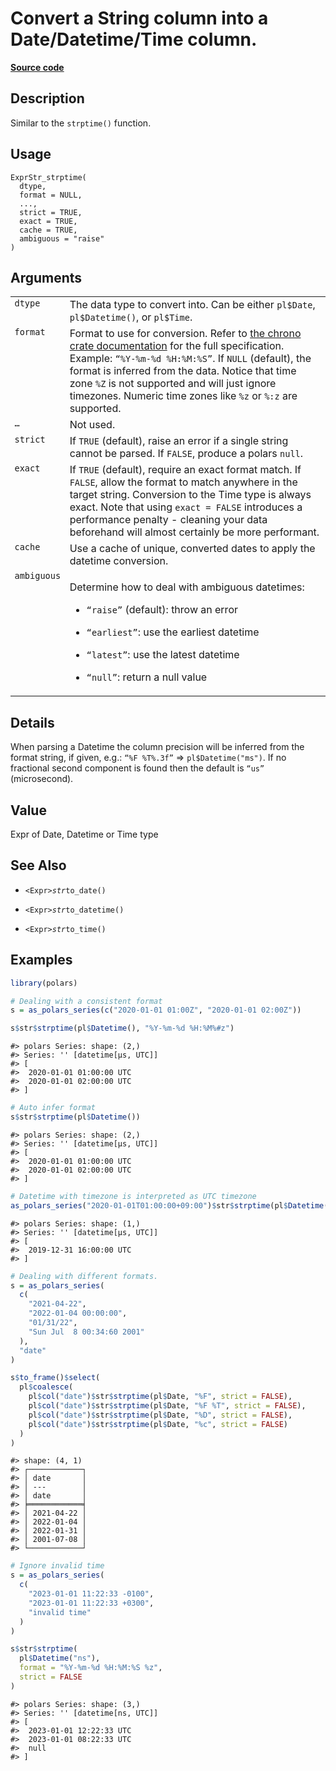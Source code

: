 

# Convert a String column into a Date/Datetime/Time column.

[**Source code**](https://github.com/pola-rs/r-polars/tree/d562252dbb77de7e06ca3e6150d74a2c709763bc/R/expr__string.R#L84)

## Description

Similar to the <code>strptime()</code> function.

## Usage

<pre><code class='language-R'>ExprStr_strptime(
  dtype,
  format = NULL,
  ...,
  strict = TRUE,
  exact = TRUE,
  cache = TRUE,
  ambiguous = "raise"
)
</code></pre>

## Arguments

<table>
<tr>
<td style="white-space: nowrap; font-family: monospace; vertical-align: top">
<code id="ExprStr_strptime_:_dtype">dtype</code>
</td>
<td>
The data type to convert into. Can be either <code>pl$Date</code>,
<code>pl$Datetime()</code>, or <code>pl$Time</code>.
</td>
</tr>
<tr>
<td style="white-space: nowrap; font-family: monospace; vertical-align: top">
<code id="ExprStr_strptime_:_format">format</code>
</td>
<td>
Format to use for conversion. Refer to
<a href="https://docs.rs/chrono/latest/chrono/format/strftime/index.html">the
chrono crate documentation</a> for the full specification. Example:
<code>“%Y-%m-%d %H:%M:%S”</code>. If <code>NULL</code> (default), the
format is inferred from the data. Notice that time zone
<code style="white-space: pre;">%Z</code> is not supported and will just
ignore timezones. Numeric time zones like
<code style="white-space: pre;">%z</code> or
<code style="white-space: pre;">%:z</code> are supported.
</td>
</tr>
<tr>
<td style="white-space: nowrap; font-family: monospace; vertical-align: top">
<code id="ExprStr_strptime_:_...">…</code>
</td>
<td>
Not used.
</td>
</tr>
<tr>
<td style="white-space: nowrap; font-family: monospace; vertical-align: top">
<code id="ExprStr_strptime_:_strict">strict</code>
</td>
<td>
If <code>TRUE</code> (default), raise an error if a single string cannot
be parsed. If <code>FALSE</code>, produce a polars <code>null</code>.
</td>
</tr>
<tr>
<td style="white-space: nowrap; font-family: monospace; vertical-align: top">
<code id="ExprStr_strptime_:_exact">exact</code>
</td>
<td>
If <code>TRUE</code> (default), require an exact format match. If
<code>FALSE</code>, allow the format to match anywhere in the target
string. Conversion to the Time type is always exact. Note that using
<code>exact = FALSE</code> introduces a performance penalty - cleaning
your data beforehand will almost certainly be more performant.
</td>
</tr>
<tr>
<td style="white-space: nowrap; font-family: monospace; vertical-align: top">
<code id="ExprStr_strptime_:_cache">cache</code>
</td>
<td>
Use a cache of unique, converted dates to apply the datetime conversion.
</td>
</tr>
<tr>
<td style="white-space: nowrap; font-family: monospace; vertical-align: top">
<code id="ExprStr_strptime_:_ambiguous">ambiguous</code>
</td>
<td>

Determine how to deal with ambiguous datetimes:

<ul>
<li>

<code>“raise”</code> (default): throw an error

</li>
<li>

<code>“earliest”</code>: use the earliest datetime

</li>
<li>

<code>“latest”</code>: use the latest datetime

</li>
<li>

<code>“null”</code>: return a null value

</li>
</ul>
</td>
</tr>
</table>

## Details

When parsing a Datetime the column precision will be inferred from the
format string, if given, e.g.: <code>“%F %T%.3f”</code> =\>
<code>pl$Datetime("ms")</code>. If no fractional second component is
found then the default is <code>“us”</code> (microsecond).

## Value

Expr of Date, Datetime or Time type

## See Also

<ul>
<li>

<code>\<Expr\>$str$to_date()</code>

</li>
<li>

<code>\<Expr\>$str$to_datetime()</code>

</li>
<li>

<code>\<Expr\>$str$to_time()</code>

</li>
</ul>

## Examples

``` r
library(polars)

# Dealing with a consistent format
s = as_polars_series(c("2020-01-01 01:00Z", "2020-01-01 02:00Z"))

s$str$strptime(pl$Datetime(), "%Y-%m-%d %H:%M%#z")
```

    #> polars Series: shape: (2,)
    #> Series: '' [datetime[μs, UTC]]
    #> [
    #>  2020-01-01 01:00:00 UTC
    #>  2020-01-01 02:00:00 UTC
    #> ]

``` r
# Auto infer format
s$str$strptime(pl$Datetime())
```

    #> polars Series: shape: (2,)
    #> Series: '' [datetime[μs, UTC]]
    #> [
    #>  2020-01-01 01:00:00 UTC
    #>  2020-01-01 02:00:00 UTC
    #> ]

``` r
# Datetime with timezone is interpreted as UTC timezone
as_polars_series("2020-01-01T01:00:00+09:00")$str$strptime(pl$Datetime())
```

    #> polars Series: shape: (1,)
    #> Series: '' [datetime[μs, UTC]]
    #> [
    #>  2019-12-31 16:00:00 UTC
    #> ]

``` r
# Dealing with different formats.
s = as_polars_series(
  c(
    "2021-04-22",
    "2022-01-04 00:00:00",
    "01/31/22",
    "Sun Jul  8 00:34:60 2001"
  ),
  "date"
)

s$to_frame()$select(
  pl$coalesce(
    pl$col("date")$str$strptime(pl$Date, "%F", strict = FALSE),
    pl$col("date")$str$strptime(pl$Date, "%F %T", strict = FALSE),
    pl$col("date")$str$strptime(pl$Date, "%D", strict = FALSE),
    pl$col("date")$str$strptime(pl$Date, "%c", strict = FALSE)
  )
)
```

    #> shape: (4, 1)
    #> ┌────────────┐
    #> │ date       │
    #> │ ---        │
    #> │ date       │
    #> ╞════════════╡
    #> │ 2021-04-22 │
    #> │ 2022-01-04 │
    #> │ 2022-01-31 │
    #> │ 2001-07-08 │
    #> └────────────┘

``` r
# Ignore invalid time
s = as_polars_series(
  c(
    "2023-01-01 11:22:33 -0100",
    "2023-01-01 11:22:33 +0300",
    "invalid time"
  )
)

s$str$strptime(
  pl$Datetime("ns"),
  format = "%Y-%m-%d %H:%M:%S %z",
  strict = FALSE
)
```

    #> polars Series: shape: (3,)
    #> Series: '' [datetime[ns, UTC]]
    #> [
    #>  2023-01-01 12:22:33 UTC
    #>  2023-01-01 08:22:33 UTC
    #>  null
    #> ]
